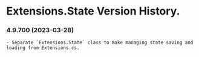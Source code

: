 ﻿# Extensions.State Version History.

### **4.9.700 (2023-03-28)**<br>
	- Separate `Extensions.State` class to make managing state saving and loading from Extensions.cs.
